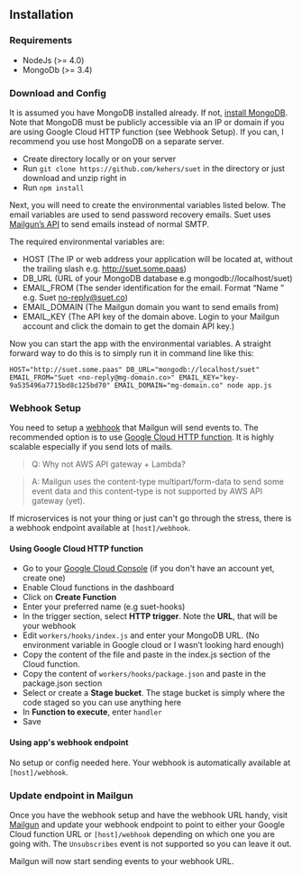## Installation

### Requirements

- NodeJs (>= 4.0)
- MongoDb (>= 3.4)

### Download and Config

It is assumed you have MongoDB installed already. If not, [install MongoDB](https://docs.mongodb.com/manual/installation/). Note that MongoDB must be publicly accessible via an IP or domain if you are using Google Cloud HTTP function (see Webhook Setup). If you can, I recommend you use host MongoDB on a separate server.

- Create directory locally or on your server
- Run `git clone https://github.com/kehers/suet` in the directory or just download and unzip right in
- Run `npm install`

Next, you will need to create the environmental variables listed below. The email variables are used to send password recovery emails. Suet uses [Mailgun’s API](https://documentation.mailgun.com/en/latest/quickstart-sending.html#how-to-start-sending-email) to send emails instead of normal SMTP. 

The required environmental variables are:

- HOST (The IP or web address your application will be located at, without the trailing slash e.g. http://suet.some.paas)
- DB_URL (URL of your MongoDB database e.g mongodb://localhost/suet)
- EMAIL_FROM (The sender identification for the email. Format “Name <email>” e.g. Suet <no-reply@suet.co>)
- EMAIL_DOMAIN (The Mailgun domain you want to send emails from)
- EMAIL_KEY (The API key of the domain above. Login to your Mailgun account and click the domain to get the domain API key.)

Now you can start the app with the environmental variables. A straight forward way to do this is to simply run it in command line like this:

`HOST="http://suet.some.paas" DB_URL="mongodb://localhost/suet" EMAIL_FROM="Suet <no-reply@mg-domain.co>" EMAIL_KEY="key-9a535496a7715bd8c125bd70" EMAIL_DOMAIN="mg-domain.co" node app.js`

### Webhook Setup

You need to setup a [webhook](http://mailgun-documentation.readthedocs.io/en/latest/api-webhooks.html) that Mailgun will send events to. The recommended option is to use [Google Cloud HTTP function](https://cloud.google.com/functions/docs/writing/http). It is highly scalable especially if you send lots of mails.

> Q: Why not AWS API gateway + Lambda?
 
> A: Mailgun uses the content-type multipart/form-data to send some event data and this content-type is not supported by AWS API gateway (yet).

If microservices is not your thing or just can't go through the stress, there is a webhook endpoint available at `[host]/webhook`.

#### Using Google Cloud HTTP function

- Go to your [Google Cloud Console](https://console.cloud.google.com/) (if you don't have an account yet, create one)
- Enable Cloud functions in the dashboard
- Click on **Create Function**
- Enter your preferred name (e.g suet-hooks) 
- In the trigger section, select **HTTP trigger**. Note the **URL**, that will be your webhook
- Edit `workers/hooks/index.js` and enter your MongoDB URL. (No environment variable in Google cloud or I wasn’t looking hard enough)
- Copy the content of the file and paste in the index.js section of the Cloud function.
- Copy the content of `workers/hooks/package.json` and paste in the package.json section
- Select or create a **Stage bucket**. The stage bucket is simply where the code staged so you can use anything here
- In **Function to execute**, enter `handler`
- Save

#### Using app's webhook endpoint

No setup or config needed here. Your webhook is automatically available at `[host]/webhook`.

### Update endpoint in Mailgun

Once you have the webhook setup and have the webhook URL handy, visit [Mailgun](https://mailgun.com/app/webhooks) and update your webhook endpoint to point to either your Google Cloud function URL or `[host]/webhook` depending on which one you are going with. The `Unsubscribes` event is not supported so you can leave it out.

Mailgun will now start sending events to your webhook URL.
